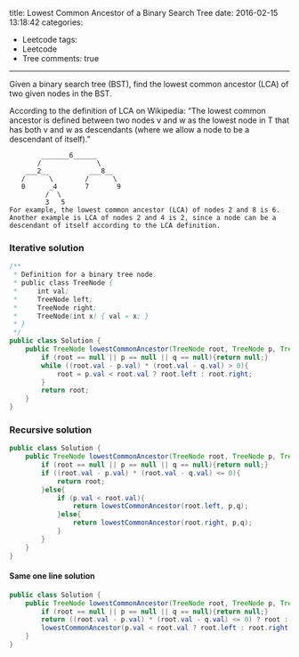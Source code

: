 title: Lowest Common Ancestor of a Binary Search Tree
date: 2016-02-15 13:18:42
categories:
- Leetcode
tags:
- Leetcode
- Tree
comments: true
---

Given a binary search tree (BST), find the lowest common ancestor (LCA) of two given nodes in the BST.

According to the definition of LCA on Wikipedia: “The lowest common ancestor is defined between two nodes v and w as the lowest node in T that has both v and w as descendants (where we allow a node to be a descendant of itself).”

```
        _______6______
       /              \
    ___2__          ___8__
   /      \        /      \
   0      _4       7       9
         /  \
         3   5
For example, the lowest common ancestor (LCA) of nodes 2 and 8 is 6. Another example is LCA of nodes 2 and 4 is 2, since a node can be a descendant of itself according to the LCA definition.
```

### Iterative solution

```java
/**
 * Definition for a binary tree node.
 * public class TreeNode {
 *     int val;
 *     TreeNode left;
 *     TreeNode right;
 *     TreeNode(int x) { val = x; }
 * }
 */
public class Solution {
    public TreeNode lowestCommonAncestor(TreeNode root, TreeNode p, TreeNode q) {
        if (root == null || p == null || q == null){return null;}
        while ((root.val - p.val) * (root.val - q.val) > 0){
            root = p.val < root.val ? root.left : root.right;
        }
        return root;
    }
}
```


### Recursive solution

```java
public class Solution {
    public TreeNode lowestCommonAncestor(TreeNode root, TreeNode p, TreeNode q) {
        if (root == null || p == null || q == null){return null;}
        if ((root.val - p.val) * (root.val - q.val) <= 0){
            return root;
        }else{
            if (p.val < root.val){
                return lowestCommonAncestor(root.left, p,q);
            }else{
                return lowestCommonAncestor(root.right, p,q);
            }
        }
    }
}
```

#### Same one line solution

```java
public class Solution {
    public TreeNode lowestCommonAncestor(TreeNode root, TreeNode p, TreeNode q) {
        if (root == null || p == null || q == null){return null;}
        return ((root.val - p.val) * (root.val - q.val) <= 0) ? root :
        lowestCommonAncestor(p.val < root.val ? root.left : root.right, p, q);
    }
}
```